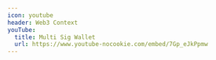 ```yaml
---
icon: youtube
header: Web3 Context
youTube:
  title: Multi Sig Wallet
  url: https://www.youtube-nocookie.com/embed/7Gp_eJkPpmw
---
```

